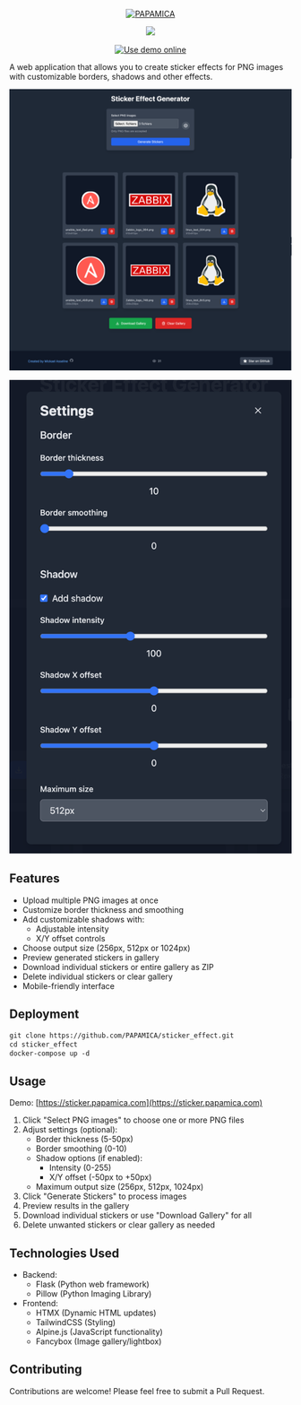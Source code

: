 <p align="center">
  <a href="https://mickaelasseline.com">
    <img src="https://zupimages.net/up/20/04/7vtd.png" width="140px" alt="PAPAMICA" />
  </a>
</p>

<p align="center">
  <a href="#"><img src="https://readme-typing-svg.herokuapp.com?center=true&vCenter=true&lines=Sticker+Effect+Generator;"></a>
</p>

<p align="center">
  <a href="https://sticker.papamica.com">
    <img src="https://img.shields.io/badge/Use_demo-online-blue?style=for-the-badge&logo=github" alt="Use demo online" />
  </a>
</p>


A web application that allows you to create sticker effects for PNG images with customizable borders, shadows and other effects.

![sticker](stic1.png)

![sticker](stic2.png)

## Features

- Upload multiple PNG images at once
- Customize border thickness and smoothing
- Add customizable shadows with:
  - Adjustable intensity
  - X/Y offset controls
- Choose output size (256px, 512px or 1024px)
- Preview generated stickers in gallery
- Download individual stickers or entire gallery as ZIP
- Delete individual stickers or clear gallery
- Mobile-friendly interface

## Deployment

```
git clone https://github.com/PAPAMICA/sticker_effect.git
cd sticker_effect
docker-compose up -d
```

## Usage

Demo: [https://sticker.papamica.com](https://sticker.papamica.com)

1. Click "Select PNG images" to choose one or more PNG files
2. Adjust settings (optional):
   - Border thickness (5-50px)
   - Border smoothing (0-10)
   - Shadow options (if enabled):
     - Intensity (0-255)
     - X/Y offset (-50px to +50px)
   - Maximum output size (256px, 512px, 1024px)
3. Click "Generate Stickers" to process images
4. Preview results in the gallery
5. Download individual stickers or use "Download Gallery" for all
6. Delete unwanted stickers or clear gallery as needed

## Technologies Used

- Backend:
  - Flask (Python web framework)
  - Pillow (Python Imaging Library)
- Frontend:
  - HTMX (Dynamic HTML updates)
  - TailwindCSS (Styling)
  - Alpine.js (JavaScript functionality)
  - Fancybox (Image gallery/lightbox)

## Contributing

Contributions are welcome! Please feel free to submit a Pull Request.
